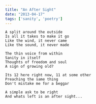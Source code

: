 ```yaml
---
title: "An After Sight"
date: "2013-04-17"
tags: ['sanity', 'poetry']
---
```

    A split around the outside
    Is all it takes to make it go
    Like the wind, it never came
    Like the sound, it never made

    The thin voice from within
    Sanity in itself
    Thoughts of freedom and soul
    A sign of growing old?

    Its 12 here right now, 11 at some other
    Preaching the same thing
    Don't mistake me for a beggar

    A simple ask to be right
    And whats left is an after sight...
